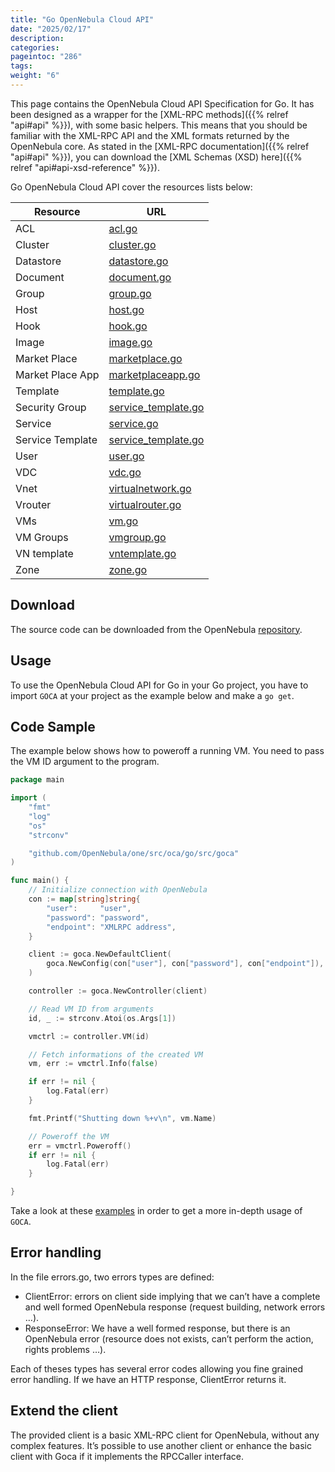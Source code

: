 ```yaml
---
title: "Go OpenNebula Cloud API"
date: "2025/02/17"
description:
categories:
pageintoc: "286"
tags:
weight: "6"
---
```


<a id="go"></a>

<!--# Go OpenNebula Cloud API -->

This page contains the OpenNebula Cloud API Specification for Go. It has been designed as a wrapper for the [XML-RPC methods]({{% relref "api#api" %}}), with some basic helpers. This means that you should be familiar with the XML-RPC API and the XML formats returned by the OpenNebula core. As stated in the [XML-RPC documentation]({{% relref "api#api" %}}), you can download the [XML Schemas (XSD) here]({{% relref "api#api-xsd-reference" %}}).

Go OpenNebula Cloud API cover the resources lists below:

| Resource         | URL                                                                                                          |
|------------------|--------------------------------------------------------------------------------------------------------------|
| ACL              | [acl.go](https://github.com/OpenNebula/one/blob/master/src/oca/go/src/goca/acl.go)                           |
| Cluster          | [cluster.go](https://github.com/OpenNebula/one/blob/master/src/oca/go/src/goca/cluster.go)                   |
| Datastore        | [datastore.go](https://github.com/OpenNebula/one/blob/master/src/oca/go/src/goca/datastore.go)               |
| Document         | [document.go](https://github.com/OpenNebula/one/blob/master/src/oca/go/src/goca/document.go)                 |
| Group            | [group.go](https://github.com/OpenNebula/one/blob/master/src/oca/go/src/goca/group.go)                       |
| Host             | [host.go](https://github.com/OpenNebula/one/blob/master/src/oca/go/src/goca/host.go)                         |
| Hook             | [hook.go](https://github.com/OpenNebula/one/blob/master/src/oca/go/src/goca/hook.go)                         |
| Image            | [image.go](https://github.com/OpenNebula/one/blob/master/src/oca/go/src/goca/image.go)                       |
| Market Place     | [marketplace.go](https://github.com/OpenNebula/one/blob/master/src/oca/go/src/goca/marketplace.go)           |
| Market Place App | [marketplaceapp.go](https://github.com/OpenNebula/one/blob/master/src/oca/go/src/goca/marketplaceapp.go)     |
| Template         | [template.go](https://github.com/OpenNebula/one/blob/master/src/oca/go/src/goca/template.go)                 |
| Security Group   | [service_template.go](https://github.com/OpenNebula/one/blob/master/src/oca/go/src/goca/securitygroup.go)    |
| Service          | [service.go](https://github.com/OpenNebula/one/blob/master/src/oca/go/src/goca/service.go)                   |
| Service Template | [service_template.go](https://github.com/OpenNebula/one/blob/master/src/oca/go/src/goca/service_template.go) |
| User             | [user.go](https://github.com/OpenNebula/one/blob/master/src/oca/go/src/goca/user.go)                         |
| VDC              | [vdc.go](https://github.com/OpenNebula/one/blob/master/src/oca/go/src/goca/vdc.go)                           |
| Vnet             | [virtualnetwork.go](https://github.com/OpenNebula/one/blob/master/src/oca/go/src/goca/virtualnetwork.go)     |
| Vrouter          | [virtualrouter.go](https://github.com/OpenNebula/one/blob/master/src/oca/go/src/goca/virtualrouter.go)       |
| VMs              | [vm.go](https://github.com/OpenNebula/one/blob/master/src/oca/go/src/goca/vm.go)                             |
| VM Groups        | [vmgroup.go](https://github.com/OpenNebula/one/blob/master/src/oca/go/src/goca/vmgroup.go)                   |
| VN template      | [vntemplate.go](https://github.com/OpenNebula/one/blob/master/src/oca/go/src/goca/vntemplate.go)             |
| Zone             | [zone.go](https://github.com/OpenNebula/one/blob/master/src/oca/go/src/goca/zone.go)                         |

## Download

The source code can be downloaded from the OpenNebula [repository](https://github.com/OpenNebula/one/tree/master/src/oca/go).

## Usage

To use the OpenNebula Cloud API for Go in your Go project, you have to import `GOCA` at your project as the example below and make a `go get`.

## Code Sample

The example below shows how to poweroff a running VM. You need to pass the VM ID argument to the program.

```go
package main

import (
    "fmt"
    "log"
    "os"
    "strconv"

    "github.com/OpenNebula/one/src/oca/go/src/goca"
)

func main() {
    // Initialize connection with OpenNebula
    con := map[string]string{
        "user":     "user",
        "password": "password",
        "endpoint": "XMLRPC address",
    }

    client := goca.NewDefaultClient(
        goca.NewConfig(con["user"], con["password"], con["endpoint"]),
    )

    controller := goca.NewController(client)

    // Read VM ID from arguments
    id, _ := strconv.Atoi(os.Args[1])

    vmctrl := controller.VM(id)

    // Fetch informations of the created VM
    vm, err := vmctrl.Info(false)

    if err != nil {
        log.Fatal(err)
    }

    fmt.Printf("Shutting down %+v\n", vm.Name)

    // Poweroff the VM
    err = vmctrl.Poweroff()
    if err != nil {
        log.Fatal(err)
    }

}
```

Take a look at these [examples](https://github.com/OpenNebula/one/tree/master/src/oca/go/share/examples) in order to get a more in-depth usage of `GOCA`.

## Error handling

In the file errors.go, two errors types are defined:
- ClientError: errors on client side implying that we can’t have a complete and well formed OpenNebula response (request building, network errors …).
- ResponseError: We have a well formed response, but there is an OpenNebula error (resource does not exists, can’t perform the action, rights problems …).

Each of theses types has several error codes allowing you fine grained error handling.
If we have an HTTP response, ClientError returns it.

## Extend the client

The provided client is a basic XML-RPC client for OpenNebula, without any complex features.
It’s possible to use another client or enhance the basic client with Goca if it implements the RPCCaller interface.
